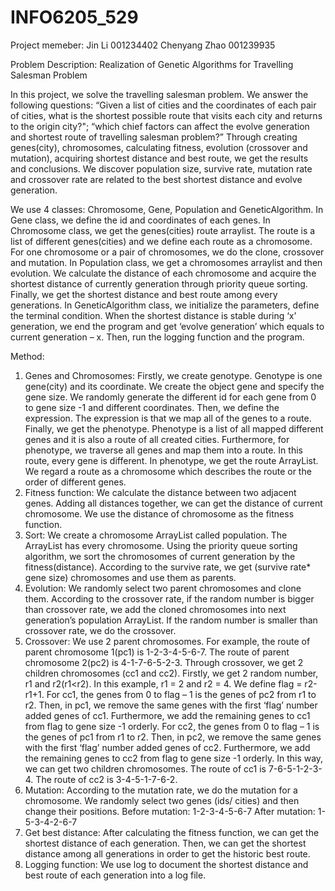 
# INFO6205_529

Project memeber:
Jin Li  001234402
Chenyang Zhao 001239935

Problem Description:
Realization of Genetic Algorithms for Travelling Salesman Problem

In this project, we solve the travelling salesman problem. We answer the following questions: “Given a list of cities and the coordinates of each pair of cities, what is the shortest possible route that visits each city and returns to the origin city?"; “which chief factors can affect the evolve generation and shortest route of travelling salesman problem?” Through creating genes(city), chromosomes, calculating fitness, evolution (crossover and mutation), acquiring shortest distance and best route, we get the results and conclusions. We discover population size, survive rate, mutation rate and crossover rate are related to the best shortest distance and evolve generation.

We use 4 classes: Chromosome, Gene, Population and GeneticAlgorithm. In Gene class, we define the id and coordinates of each genes. In Chromosome class, we get the genes(cities) route arraylist. The route is a list of different genes(cities) and we define each route as a chromosome. For one chromosome or a pair of chromosomes, we do the clone, crossover and mutation. In Population class, we get a chromosomes arraylist and then evolution. We calculate the distance of each chromosome and acquire the shortest distance of currently generation through priority queue sorting. Finally, we get the shortest distance and best route among every generations. In GeneticAlgorithm class, we initialize the parameters, define the terminal condition. When the shortest distance is stable during ‘x’ generation, we end the program and get ‘evolve generation’ which equals to current generation – x. Then, run the logging function and the program.

Method:
1.	Genes and Chromosomes: Firstly, we create genotype. Genotype is one gene(city) and its coordinate. We create the object gene and specify the gene size. We randomly generate the different id for each gene from 0 to gene size -1 and different coordinates. Then, we define the expression. The expression is that we map all of the genes to a route. Finally, we get the phenotype. Phenotype is a list of all mapped different genes and it is also a route of all created cities. Furthermore, for phenotype, we traverse all genes and map them into a route. In this route, every gene is different. In phenotype, we get the route ArrayList. We regard a route as a chromosome which describes the route or the order of different genes.
2.	Fitness function: We calculate the distance between two adjacent genes. Adding all distances together, we can get the distance of current chromosome. We use the distance of chromosome as the fitness function.
3.	Sort: We create a chromosome ArrayList called population. The ArrayList has every chromosome. Using the priority queue sorting algorithm, we sort the chromosomes of current generation by the fitness(distance). According to the survive rate, we get (survive rate* gene size) chromosomes and use them as parents.
4.	Evolution: We randomly select two parent chromosomes and clone them. According to the crossover rate, if the random number is bigger than crossover rate, we add the cloned chromosomes into next generation’s population ArrayList. If the random number is smaller than crossover rate, we do the crossover.
5.	Crossover: We use 2 parent chromosomes. For example, the route of parent chromosome 1(pc1) is 1-2-3-4-5-6-7. The route of parent chromosome 2(pc2) is 4-1-7-6-5-2-3. Through crossover, we get 2 children chromosomes (cc1 and cc2). Firstly, we get 2 random number, r1 and r2(r1<r2). In this example, r1 = 2 and r2 = 4. We define flag = r2-r1+1. For cc1, the genes from 0 to flag – 1 is the genes of pc2 from r1 to r2. Then, in pc1, we remove the same genes with the first ‘flag’ number added genes of cc1. Furthermore, we add the remaining genes to cc1 from flag to gene size -1 orderly. For cc2, the genes from 0 to flag – 1 is the genes of pc1 from r1 to r2. Then, in pc2, we remove the same genes with the first ‘flag’ number added genes of cc2. Furthermore, we add the remaining genes to cc2 from flag to gene size -1 orderly. In this way, we can get two children chromosomes. The route of cc1 is 7-6-5-1-2-3-4. The route of cc2 is 3-4-5-1-7-6-2.
6.	Mutation: According to the mutation rate, we do the mutation for a chromosome. We randomly select two genes (ids/ cities) and then change their positions.
Before mutation:  1-2-3-4-5-6-7
After mutation:   1-5-3-4-2-6-7
7.	Get best distance: After calculating the fitness function, we can get the shortest distance of each generation. Then, we can get the shortest distance among all generations in order to get the historic best route.
8.	Logging function: We use log to document the shortest distance and best route of each generation into a log file.
